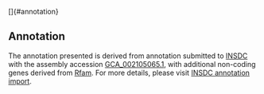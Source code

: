 []{#annotation}

Annotation
----------

The annotation presented is derived from annotation submitted to
[INSDC](http://www.insdc.org) with the assembly accession
[GCA\_002105065.1](http://www.ebi.ac.uk/ena/data/view/GCA_002105065.1),
with additional non-coding genes derived from
[Rfam](http://rfam.xfam.org/). For more details, please visit [INSDC
annotation
import](http://ensemblgenomes.org/info/data/insdc_annotation).
